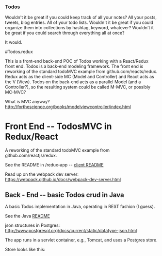 ### Todos
Wouldn't it be great if you could keep track of all your notes? All your posts, tweets, blog entries.  All of your todo lists.  Wouldn't it be great if you could organize them into collections by hashtag, keyword, whatever? Wouldn't it be great if you could search through everything all at once?

It would.

#Todos.redux

This is a front-end back-end POC of Todos working with a React/Redux front end.  Todos is a back-end modeling framework.  The front end is reworking of the standard todoMVC example from github.com/reacts/redux.  Redux acts as the client-side MC (Model and Controller) and React acts as the V (View).  Todos on the back-end acts as a parallel Model (and a Controller?), so the resulting system could be called M-MVC, or possibly MC-MVC? 

What is MVC anyway?
http://forthescience.org/books/modelviewcontroller/index.html

# Front End -- TodosMVC in Redux/React

A reworking of the standard todoMVC example from github.com/reactjs/redux.

See the README in /redux-app  -- [client README](./redux-app/README.md)

Read up on the webpack dev server:
https://webpack.github.io/docs/webpack-dev-server.html


## Back - End -- basic Todos crud in Java
A basic Todos implementation in Java, operating in REST fashion (I guess).

See the Java [README](./java/README.md)

json structures in Postgres: http://www.postgresql.org/docs/current/static/datatype-json.html

The app runs in a servlet container, e.g., Tomcat, and uses a Postgres store.

Store looks like this:










